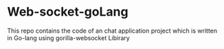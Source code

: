 # Web-socket-goLang
This repo contains the code of an chat application project which is written in Go-lang using gorilla-websocket Libirary
